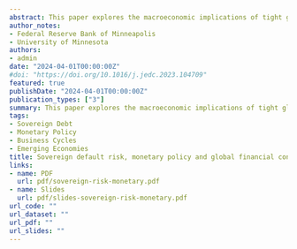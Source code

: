 ```yaml
---
abstract: This paper explores the macroeconomic implications of tight global financial conditions in a small open economy New Keynesian model with sovereign default. My analysis shows that the interplay between the government incentives to repay the debt and inflation during periods of high world interest rates has distinct implications for monetary policy. I show that a monetary easing may emerge when a world interest rate hike induces a substantial increase in the probability of default, depressing domestic demand and leading firms to reduce inflation. This default amplification channel complements the expenditure-switching and expenditure-reducing channels found in standard open economy models, and rationalizes why emerging economies might reduce monetary policy rates when the Federal Reserve tightens. An increase in sovereign risk reduces aggregate domestic demand beyond these conventional channels, leading a real exchange rate depreciation to be contractionary for output.
author_notes:
- Federal Reserve Bank of Minneapolis
- University of Minnesota
authors:
- admin
date: "2024-04-01T00:00:00Z"
#doi: "https://doi.org/10.1016/j.jedc.2023.104709"
featured: true
publishDate: "2024-04-01T00:00:00Z"
publication_types: ["3"]
summary: This paper explores the macroeconomic implications of tight global financial conditions in a small open economy New Keynesian model with sovereign default. My analysis shows that the interplay between the government incentives to repay the debt and inflation during periods of high world interest rates has distinct implications for monetary policy. I show that a monetary easing may emerge when a world interest rate hike induces a substantial increase in the probability of default, depressing domestic demand and leading firms to reduce inflation. This default amplification channel complements the expenditure-switching and expenditure-reducing channels found in standard open economy models, and rationalizes why emerging economies might reduce monetary policy rates when the Federal Reserve tightens. An increase in sovereign risk reduces aggregate domestic demand beyond these conventional channels, leading a real exchange rate depreciation to be contractionary for output.
tags:
- Sovereign Debt
- Monetary Policy
- Business Cycles
- Emerging Economies
title: Sovereign default risk, monetary policy and global financial conditions
links:
- name: PDF
  url: pdf/sovereign-risk-monetary.pdf
- name: Slides
  url: pdf/slides-sovereign-risk-monetary.pdf
url_code: ""
url_dataset: ""
url_pdf: ""
url_slides: ""
---
```


